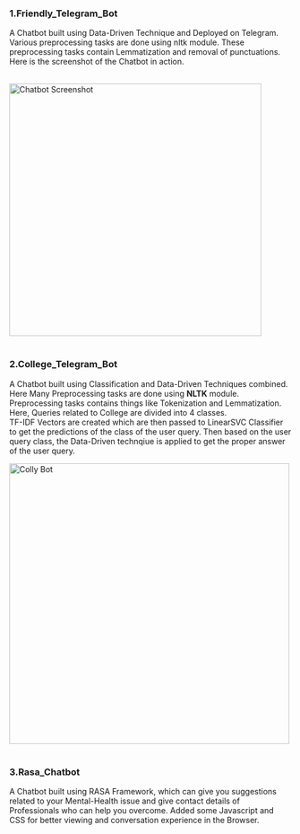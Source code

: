 <h3>1.Friendly_Telegram_Bot</h3>
<p>
A Chatbot built using Data-Driven Technique and Deployed on Telegram.
Various preprocessing tasks are done using nltk module. These preprocessing tasks contain Lemmatization and removal of punctuations.<br/>
Here is the screenshot of the Chatbot in action. 
</p>
<br/>
<a href="https://ibb.co/dPvMNdQ"><img src="https://i.ibb.co/bsVm4Sr/Botty-SS.jpg" alt="Chatbot Screenshot" border="0" height="450"></a>

<br/>
<br/>
<h3>2.College_Telegram_Bot</h3>
<p>
A Chatbot built using Classification and Data-Driven Techniques combined. Here Many Preprocessing tasks are done using <strong>NLTK</strong> module. Preprocessing tasks contains 
things like Tokenization and Lemmatization. <br/>
Here, Queries related to College are divided into 4 classes.<br/>
TF-IDF Vectors are created which are then passed to LinearSVC Classifier to get the predictions of the class of the user query.
Then based on the user query class, the Data-Driven technqiue is applied to get the proper answer of the user query.<br/>
</p>
<a href="https://ibb.co/S5Wq3hk"><img src="https://i.ibb.co/gmHsR50/Colly-Bot.jpg" alt="Colly Bot" border="0" height="500"></a>

<br/>
<br/>
<h3>3.Rasa_Chatbot</h3>
<p>
A Chatbot built using RASA Framework, which can give you suggestions related to your Mental-Health issue and give contact details of Professionals who can help you overcome.
Added some Javascript and CSS for better viewing and conversation experience in the Browser.
</p>
